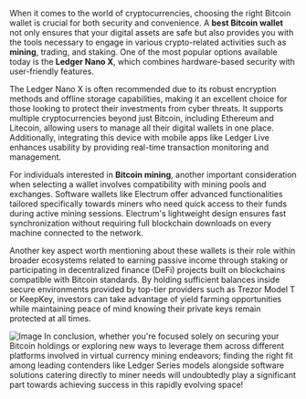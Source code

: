 When it comes to the world of cryptocurrencies, choosing the right Bitcoin wallet is crucial for both security and convenience. A **best Bitcoin wallet** not only ensures that your digital assets are safe but also provides you with the tools necessary to engage in various crypto-related activities such as **mining**, trading, and staking. One of the most popular options available today is the **Ledger Nano X**, which combines hardware-based security with user-friendly features.

The Ledger Nano X is often recommended due to its robust encryption methods and offline storage capabilities, making it an excellent choice for those looking to protect their investments from cyber threats. It supports multiple cryptocurrencies beyond just Bitcoin, including Ethereum and Litecoin, allowing users to manage all their digital wallets in one place. Additionally, integrating this device with mobile apps like Ledger Live enhances usability by providing real-time transaction monitoring and management.

For individuals interested in **Bitcoin mining**, another important consideration when selecting a wallet involves compatibility with mining pools and exchanges. Software wallets like Electrum offer advanced functionalities tailored specifically towards miners who need quick access to their funds during active mining sessions. Electrum's lightweight design ensures fast synchronization without requiring full blockchain downloads on every machine connected to the network.

Another key aspect worth mentioning about these wallets is their role within broader ecosystems related to earning passive income through staking or participating in decentralized finance (DeFi) projects built on blockchains compatible with Bitcoin standards. By holding sufficient balances inside secure environments provided by top-tier providers such as Trezor Model T or KeepKey, investors can take advantage of yield farming opportunities while maintaining peace of mind knowing their private keys remain protected at all times.


![Image](https://github.com/user-attachments/assets/31692037-0104-4703-abd1-696b6a7dd41b)
In conclusion, whether you're focused solely on securing your Bitcoin holdings or exploring new ways to leverage them across different platforms involved in virtual currency mining endeavors; finding the right fit among leading contenders like Ledger Series models alongside software solutions catering directly to miner needs will undoubtedly play a significant part towards achieving success in this rapidly evolving space!